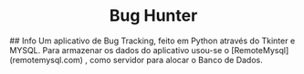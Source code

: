 <h1 align="center">Bug Hunter</h1>
## Info
Um aplicativo de Bug Tracking, feito em Python através do Tkinter e MYSQL.
Para armazenar os dados do aplicativo usou-se o [RemoteMysql](remotemysql.com) , como servidor para alocar o Banco de Dados.
